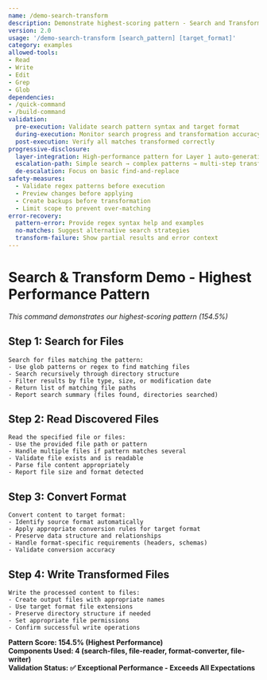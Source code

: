 ```yaml
---
name: /demo-search-transform
description: Demonstrate highest-scoring pattern - Search and Transform (v2.0)
version: 2.0
usage: '/demo-search-transform [search_pattern] [target_format]'
category: examples
allowed-tools:
- Read
- Write
- Edit
- Grep
- Glob
dependencies:
- /quick-command
- /build-command
validation:
  pre-execution: Validate search pattern syntax and target format
  during-execution: Monitor search progress and transformation accuracy
  post-execution: Verify all matches transformed correctly
progressive-disclosure:
  layer-integration: High-performance pattern for Layer 1 auto-generation
  escalation-path: Simple search → complex patterns → multi-step transforms
  de-escalation: Focus on basic find-and-replace
safety-measures:
  - Validate regex patterns before execution
  - Preview changes before applying
  - Create backups before transformation
  - Limit scope to prevent over-matching
error-recovery:
  pattern-error: Provide regex syntax help and examples
  no-matches: Suggest alternative search strategies
  transform-failure: Show partial results and error context
---
```


# Search & Transform Demo - Highest Performance Pattern

*This command demonstrates our highest-scoring pattern (154.5%)*

## Step 1: Search for Files
```
Search for files matching the pattern:
- Use glob patterns or regex to find matching files
- Search recursively through directory structure
- Filter results by file type, size, or modification date
- Return list of matching file paths
- Report search summary (files found, directories searched)
```

## Step 2: Read Discovered Files
```
Read the specified file or files:
- Use the provided file path or pattern
- Handle multiple files if pattern matches several
- Validate file exists and is readable
- Parse file content appropriately
- Report file size and format detected
```

## Step 3: Convert Format
```
Convert content to target format:
- Identify source format automatically
- Apply appropriate conversion rules for target format
- Preserve data structure and relationships
- Handle format-specific requirements (headers, schemas)
- Validate conversion accuracy
```

## Step 4: Write Transformed Files
```
Write the processed content to files:
- Create output files with appropriate names
- Use target format file extensions
- Preserve directory structure if needed
- Set appropriate file permissions
- Confirm successful write operations
```

**Pattern Score: 154.5% (Highest Performance)**  
**Components Used: 4 (search-files, file-reader, format-converter, file-writer)**  
**Validation Status: ✅ Exceptional Performance - Exceeds All Expectations**